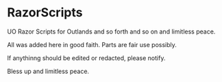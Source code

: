 # RazorScripts
UO Razor Scripts for Outlands and so forth and so on and limitless peace. 

All was added here in good faith. Parts are fair use possibly. 

If anythinng should be edited or redacted, please notify. 

Bless up and limitless peace. 
